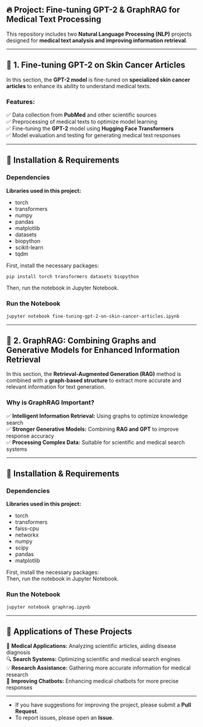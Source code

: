 ## 🔥 Project: Fine-tuning GPT-2 & GraphRAG for Medical Text Processing  

This repository includes two **Natural Language Processing (NLP)** projects designed for **medical text analysis and improving information retrieval**.  

---

## 📌 **1. Fine-tuning GPT-2 on Skin Cancer Articles**  

In this section, the **GPT-2 model** is fine-tuned on **specialized skin cancer articles** to enhance its ability to understand medical texts.  

### **Features:**  
✅ Data collection from **PubMed** and other scientific sources  
✅ Preprocessing of medical texts to optimize model learning  
✅ Fine-tuning the **GPT-2** model using **Hugging Face Transformers**  
✅ Model evaluation and testing for generating medical text responses  

---

## 🔧 Installation & Requirements  

### Dependencies  
**Libraries used in this project:**  
- torch
- transformers
- numpy
- pandas
- matplotlib
- datasets
- biopython
- scikit-learn
- tqdm

First, install the necessary packages:  
```bash
pip install torch transformers datasets biopython
```  
Then, run the notebook in Jupyter Notebook.  
### Run the Notebook  
```bash
jupyter notebook fine-tuning-gpt-2-on-skin-cancer-articles.ipynb

```

---

## 📌 **2. GraphRAG: Combining Graphs and Generative Models for Enhanced Information Retrieval**  

In this section, the **Retrieval-Augmented Generation (RAG)** method is combined with a **graph-based structure** to extract more accurate and relevant information for text generation.  

### **Why is GraphRAG Important?**  
✅ **Intelligent Information Retrieval:** Using graphs to optimize knowledge search  
✅ **Stronger Generative Models:** Combining **RAG and GPT** to improve response accuracy  
✅ **Processing Complex Data:** Suitable for scientific and medical search systems  
 

---

## 🔧 Installation & Requirements  

### Dependencies  
**Libraries used in this project:**  
- torch
- transformers
- faiss-cpu
- networkx
- numpy
- scipy
- pandas
- matplotlib

First, install the necessary packages:   
Then, run the notebook in Jupyter Notebook.  
### Run the Notebook  
```bash
jupyter notebook graphrag.ipynb

```

---


## 🎯 **Applications of These Projects**  

🔬 **Medical Applications:** Analyzing scientific articles, aiding disease diagnosis  
🔍 **Search Systems:** Optimizing scientific and medical search engines  
💡 **Research Assistance:** Gathering more accurate information for medical research  
🤖 **Improving Chatbots:** Enhancing medical chatbots for more precise responses  

---

- If you have suggestions for improving the project, please submit a **Pull Request**.  
- To report issues, please open an **Issue**.  




